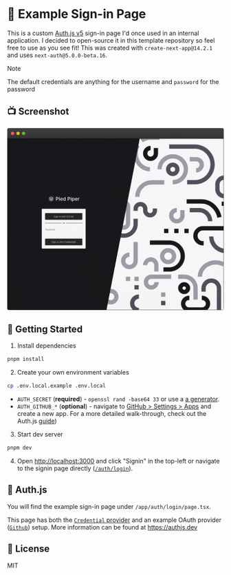 # 🔐 Example Sign-in Page

This is a custom [Auth.js v5](https://authjs.dev) sign-in page I'd once used in an internal application. I decided to open-source it in this template repository so feel free to use as you see fit! This was created with `create-next-app@14.2.1` and uses `next-auth@5.0.0-beta.16`.

> [!NOTE]
> The default credentials are anything for the username and `password` for the password

## 📺 Screenshot

![Screenshot 1](./public/screenshot_1.png)

## 🚀 Getting Started

1. Install dependencies

```bash
pnpm install
```

2. Create your own environment variables

```bash
cp .env.local.example .env.local
```

  * `AUTH_SECRET` (**required**) - `openssl rand -base64 33` or use a [a generator](https://generate-secret.vercel.app/32).  
  * `AUTH_GITHUB_*` (**optional**) - navigate to [GitHub > Settings > Apps](https://github.com/settings/apps) and create a new app. For a more detailed walk-through, check out the Auth.js [guide](https://authjs.dev/guides/configuring-github))

3. Start dev server

```bash
pnpm dev
```

4. Open [http://localhost:3000](http://localhost:3000) and click "Signin" in the top-left or navigate to the signin page directly ([`/auth/login`](http://localhost:3000/auth/login)).

## 🔐 Auth.js

You will find the example sign-in page under `/app/auth/login/page.tsx`.

This page has both the [`Credential` provider](https://authjs.dev/getting-started/providers/credentials) and an example OAuth provider ([`Github`](https://authjs.dev/getting-started/providers/github)) setup. More information can be found at https://authjs.dev

## 📝 License

MIT
